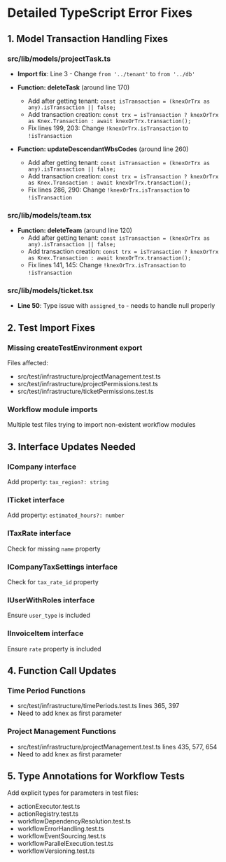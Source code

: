 # Detailed TypeScript Error Fixes

## 1. Model Transaction Handling Fixes

### src/lib/models/projectTask.ts
- **Import fix**: Line 3 - Change `from '../tenant'` to `from '../db'`
- **Function: deleteTask** (around line 170)
  - Add after getting tenant: `const isTransaction = (knexOrTrx as any).isTransaction || false;`
  - Add transaction creation: `const trx = isTransaction ? knexOrTrx as Knex.Transaction : await knexOrTrx.transaction();`
  - Fix lines 199, 203: Change `!knexOrTrx.isTransaction` to `!isTransaction`

- **Function: updateDescendantWbsCodes** (around line 260)
  - Add after getting tenant: `const isTransaction = (knexOrTrx as any).isTransaction || false;`
  - Add transaction creation: `const trx = isTransaction ? knexOrTrx as Knex.Transaction : await knexOrTrx.transaction();`
  - Fix lines 286, 290: Change `!knexOrTrx.isTransaction` to `!isTransaction`

### src/lib/models/team.tsx
- **Function: deleteTeam** (around line 120)
  - Add after getting tenant: `const isTransaction = (knexOrTrx as any).isTransaction || false;`
  - Add transaction creation: `const trx = isTransaction ? knexOrTrx as Knex.Transaction : await knexOrTrx.transaction();`
  - Fix lines 141, 145: Change `!knexOrTrx.isTransaction` to `!isTransaction`

### src/lib/models/ticket.tsx
- **Line 50**: Type issue with `assigned_to` - needs to handle null properly

## 2. Test Import Fixes

### Missing createTestEnvironment export
Files affected:
- src/test/infrastructure/projectManagement.test.ts
- src/test/infrastructure/projectPermissions.test.ts
- src/test/infrastructure/ticketPermissions.test.ts

### Workflow module imports
Multiple test files trying to import non-existent workflow modules

## 3. Interface Updates Needed

### ICompany interface
Add property: `tax_region?: string`

### ITicket interface
Add property: `estimated_hours?: number`

### ITaxRate interface
Check for missing `name` property

### ICompanyTaxSettings interface
Check for `tax_rate_id` property

### IUserWithRoles interface
Ensure `user_type` is included

### IInvoiceItem interface
Ensure `rate` property is included

## 4. Function Call Updates

### Time Period Functions
- src/test/infrastructure/timePeriods.test.ts lines 365, 397
- Need to add knex as first parameter

### Project Management Functions
- src/test/infrastructure/projectManagement.test.ts lines 435, 577, 654
- Need to add knex as first parameter

## 5. Type Annotations for Workflow Tests

Add explicit types for parameters in test files:
- actionExecutor.test.ts
- actionRegistry.test.ts
- workflowDependencyResolution.test.ts
- workflowErrorHandling.test.ts
- workflowEventSourcing.test.ts
- workflowParallelExecution.test.ts
- workflowVersioning.test.ts